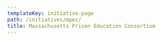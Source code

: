 ```yaml
---
templateKey: initiative-page
path: /initiatives/mpec/
title: Massachusetts Prison Education Consortium
---
```

